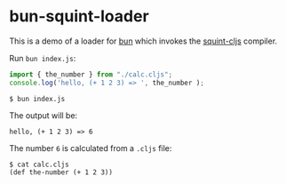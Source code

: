 # bun-squint-loader

This is a demo of a loader for [bun](https://bun.sh/) which invokes the [squint-cljs](https://github.com/squint-cljs/squint) compiler.

Run `bun index.js`:

``` javascript
import { the_number } from "./calc.cljs";
console.log('hello, (+ 1 2 3) => ', the_number );
```

``` shell
$ bun index.js
```

The output will be:

```
hello, (+ 1 2 3) => 6
```

The number `6` is calculated from a `.cljs` file:

```
$ cat calc.cljs
(def the-number (+ 1 2 3))
```
